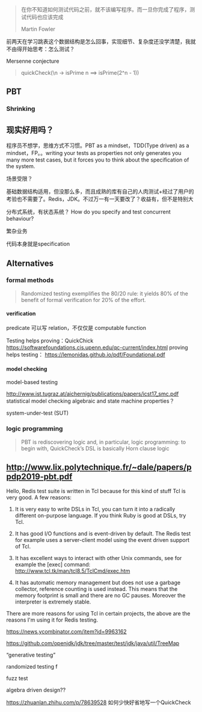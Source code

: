 > 在你不知道如何测试代码之前，就不该编写程序。而一旦你完成了程序，测试代码也应该完成
>
> Martin Fowler

前两天在学习跳表这个数据结构是怎么回事，实现细节、复杂度还没学清楚，我就不由得开始思考：怎么测试？

 Mersenne conjecture 
> quickCheck(\n -> isPrime n ==> isPrime(2^n - 1))

## PBT

### Shrinking

## 现实好用吗？

程序员不想学，思维方式不习惯。PBT as a mindset，TDD(Type driven) as a mindset，FP。。writing your tests as properties not only
generates you many more test cases, but it forces you to think
about the specification of the system.

场景受限？

基础数据结构适用，但没那么多，而且成熟的库有自己的人肉测试+经过了用户的考验也不需要了。Redis，JDK。不过万一有一天要改了？收益有，但不是特别大

分布式系统，有状态系统？ How do you specify and test concurrent behaviour?

繁杂业务

代码本身就是specification

## Alternatives

### formal methods
> Randomized testing exemplifies the 80/20 rule: it yields 80% of the benefit of formal verification for 20% of the effort.
#### verification
predicate 可以写 relation，不仅仅是 computable function

Testing helps proving：QuickChick https://softwarefoundations.cis.upenn.edu/qc-current/index.html
proving helps testing： https://lemonidas.github.io/pdf/Foundational.pdf
#### model checking
model-based testing 
 
 http://www.ist.tugraz.at/aichernig/publications/papers/icst17_smc.pdf
 statistical model checking
  algebraic and state machine properties？

  system-under-test (SUT)
### logic programming
> PBT is rediscovering logic and, in particular, logic programming: to begin with, QuickCheck’s DSL is basically Horn clause logic

http://www.lix.polytechnique.fr/~dale/papers/ppdp2019-pbt.pdf
-------

Hello, Redis test suite is written in Tcl because for this kind of stuff Tcl is very good. A few reasons:
1. It is very easy to write DSLs in Tcl, you can turn it into a radically different on-purpose language. If you think Ruby is good at DSLs, try Tcl.

2. It has good I/O functions and is event-driven by default. The Redis test for example uses a server-client model using the event driven support of Tcl.

3. It has excellent ways to interact with other Unix commands, see for example the [exec] command: http://www.tcl.tk/man/tcl8.5/TclCmd/exec.htm

4. It has automatic memory management but does not use a garbage collector, reference counting is used instead. This means that the memory footprint is small and there are no GC pauses. Moreover the interpreter is extremely stable.

There are more reasons for using Tcl in certain projects, the above are the reasons I'm using it for Redis testing.

https://news.ycombinator.com/item?id=9963162


https://github.com/openjdk/jdk/tree/master/test/jdk/java/util/TreeMap



 “generative testing”

randomized testing f

fuzz test

 
 algebra driven design??



 https://zhuanlan.zhihu.com/p/78639528 如何少快好省地写一个QuickCheck